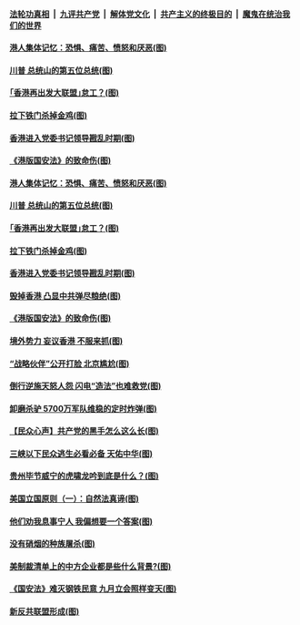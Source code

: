####  [法轮功真相](../../../../basic/blob/master/README.md?t=07052131) &nbsp;|&nbsp; [九评共产党](../../../../9ping.md/blob/master/README.md?t=07052131) &nbsp;|&nbsp; [解体党文化](../../../../jtdwh.md/blob/master/README.md?t=07052131)  &nbsp;|&nbsp; [共产主义的终极目的](../../../../gczydzjmd.md/blob/master/README.md?t=07052131) &nbsp;|&nbsp; [魔鬼在统治我们的世界](../../../../mgztzwmdsj.md/blob/master/README.md?t=07052131) 

#### [港人集体记忆：恐惧、痛苦、愤怒和厌恶(图)](../pages/p4/938710.md?t=07052131) 

#### [川普 总统山的第五位总统(图)](../pages/p4/938647.md?t=07052131) 

#### [｢香港再出发大联盟｣怠工？(图)](../pages/p4/938701.md?t=07052131) 

#### [拉下铁门杀掉金鸡(图)](../pages/p4/938671.md?t=07052131) 

#### [香港进入党委书记领导戡乱时期(图)](../pages/p4/938667.md?t=07052131) 

#### [《港版国安法》的致命伤(图)](../pages/p4/938700.md?t=07052131) 

#### [港人集体记忆：恐惧、痛苦、愤怒和厌恶(图)](../pages/p4/938710.md?t=07052131) 

#### [川普 总统山的第五位总统(图)](../pages/p4/938647.md?t=07052131) 

#### [｢香港再出发大联盟｣怠工？(图)](../pages/p4/938701.md?t=07052131) 

#### [拉下铁门杀掉金鸡(图)](../pages/p4/938671.md?t=07052131) 

#### [香港进入党委书记领导戡乱时期(图)](../pages/p4/938667.md?t=07052131) 

#### [毁掉香港 凸显中共弹尽粮绝(图)](../pages/p4/938674.md?t=07052131) 

#### [《港版国安法》的致命伤(图)](../pages/p4/938700.md?t=07052131) 

#### [境外势力 妄议香港 不服来抓(图)](../pages/p4/938616.md?t=07052131) 

#### [“战略伙伴”公开打脸 北京尴尬(图)](../pages/p4/938610.md?t=07052131) 

#### [倒行逆施天怒人怨 闪电“造法”也难救党(图)](../pages/p4/938609.md?t=07052131) 

#### [卸磨杀驴 5700万军队维稳的定时炸弹(图)](../pages/p4/938607.md?t=07052131) 

#### [【民众心声】共产党的黑手怎么这么长(图)](../pages/p4/938456.md?t=07052131) 

#### [三峡以下民众逃生必看必备 天佑中华(图)](../pages/p4/938593.md?t=07052131) 

#### [贵州毕节威宁的虎啸龙吟到底是什么？(图)](../pages/p4/938596.md?t=07052131) 

#### [美国立国原则（一）：自然法真谛(图)](../pages/p4/938484.md?t=07052131) 

#### [他们劝我息事宁人 我偏想要一个答案(图)](../pages/p4/938491.md?t=07052131) 

#### [没有硝烟的种族屠杀(图)](../pages/p4/938489.md?t=07052131) 

#### [美制裁清单上的中方企业都是些什么背景?(图)](../pages/p4/938486.md?t=07052131) 

#### [《国安法》难灭钢铁民意 九月立会照样变天(图)](../pages/p4/938485.md?t=07052131) 

#### [新反共联盟形成(图)](../pages/p4/938480.md?t=07052131) 


